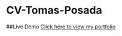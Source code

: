 # CV-Tomas-Posada
##Live Demo
[Click here to view my portfolio](https://tomas-posi.github.io/CV-Tomas-Posada/)
